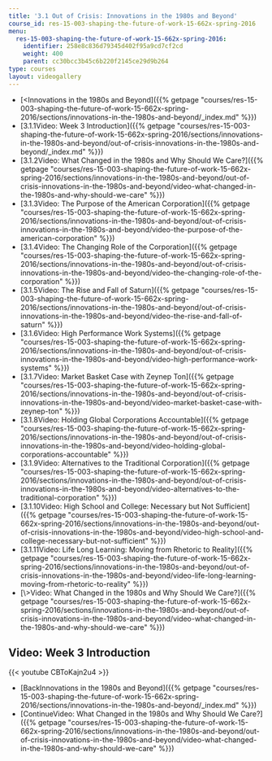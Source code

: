 ```yaml
---
title: '3.1 Out of Crisis: Innovations in the 1980s and Beyond'
course_id: res-15-003-shaping-the-future-of-work-15-662x-spring-2016
menu:
  res-15-003-shaping-the-future-of-work-15-662x-spring-2016:
    identifier: 258e8c836d79345d402f95a9cd7cf2cd
    weight: 400
    parent: cc30bcc3b45c6b220f2145ce29d9b264
type: courses
layout: videogallery
---
```

*   [<Innovations in the 1980s and Beyond]({{% getpage "courses/res-15-003-shaping-the-future-of-work-15-662x-spring-2016/sections/innovations-in-the-1980s-and-beyond/_index.md" %}})
*   [3.1.1Video: Week 3 Introduction]({{% getpage "courses/res-15-003-shaping-the-future-of-work-15-662x-spring-2016/sections/innovations-in-the-1980s-and-beyond/out-of-crisis-innovations-in-the-1980s-and-beyond/_index.md" %}})
*   [3.1.2Video: What Changed in the 1980s and Why Should We Care?]({{% getpage "courses/res-15-003-shaping-the-future-of-work-15-662x-spring-2016/sections/innovations-in-the-1980s-and-beyond/out-of-crisis-innovations-in-the-1980s-and-beyond/video-what-changed-in-the-1980s-and-why-should-we-care" %}})
*   [3.1.3Video: The Purpose of the American Corporation]({{% getpage "courses/res-15-003-shaping-the-future-of-work-15-662x-spring-2016/sections/innovations-in-the-1980s-and-beyond/out-of-crisis-innovations-in-the-1980s-and-beyond/video-the-purpose-of-the-american-corporation" %}})
*   [3.1.4Video: The Changing Role of the Corporation]({{% getpage "courses/res-15-003-shaping-the-future-of-work-15-662x-spring-2016/sections/innovations-in-the-1980s-and-beyond/out-of-crisis-innovations-in-the-1980s-and-beyond/video-the-changing-role-of-the-corporation" %}})
*   [3.1.5Video: The Rise and Fall of Saturn]({{% getpage "courses/res-15-003-shaping-the-future-of-work-15-662x-spring-2016/sections/innovations-in-the-1980s-and-beyond/out-of-crisis-innovations-in-the-1980s-and-beyond/video-the-rise-and-fall-of-saturn" %}})
*   [3.1.6Video: High Performance Work Systems]({{% getpage "courses/res-15-003-shaping-the-future-of-work-15-662x-spring-2016/sections/innovations-in-the-1980s-and-beyond/out-of-crisis-innovations-in-the-1980s-and-beyond/video-high-performance-work-systems" %}})
*   [3.1.7Video: Market Basket Case with Zeynep Ton]({{% getpage "courses/res-15-003-shaping-the-future-of-work-15-662x-spring-2016/sections/innovations-in-the-1980s-and-beyond/out-of-crisis-innovations-in-the-1980s-and-beyond/video-market-basket-case-with-zeynep-ton" %}})
*   [3.1.8Video: Holding Global Corporations Accountable]({{% getpage "courses/res-15-003-shaping-the-future-of-work-15-662x-spring-2016/sections/innovations-in-the-1980s-and-beyond/out-of-crisis-innovations-in-the-1980s-and-beyond/video-holding-global-corporations-accountable" %}})
*   [3.1.9Video: Alternatives to the Traditional Corporation]({{% getpage "courses/res-15-003-shaping-the-future-of-work-15-662x-spring-2016/sections/innovations-in-the-1980s-and-beyond/out-of-crisis-innovations-in-the-1980s-and-beyond/video-alternatives-to-the-traditional-corporation" %}})
*   [3.1.10Video: High School and College: Necessary but Not Sufficient]({{% getpage "courses/res-15-003-shaping-the-future-of-work-15-662x-spring-2016/sections/innovations-in-the-1980s-and-beyond/out-of-crisis-innovations-in-the-1980s-and-beyond/video-high-school-and-college-necessary-but-not-sufficient" %}})
*   [3.1.11Video: Life Long Learning: Moving from Rhetoric to Reality]({{% getpage "courses/res-15-003-shaping-the-future-of-work-15-662x-spring-2016/sections/innovations-in-the-1980s-and-beyond/out-of-crisis-innovations-in-the-1980s-and-beyond/video-life-long-learning-moving-from-rhetoric-to-reality" %}})
*   [\\>Video: What Changed in the 1980s and Why Should We Care?]({{% getpage "courses/res-15-003-shaping-the-future-of-work-15-662x-spring-2016/sections/innovations-in-the-1980s-and-beyond/out-of-crisis-innovations-in-the-1980s-and-beyond/video-what-changed-in-the-1980s-and-why-should-we-care" %}})

Video: Week 3 Introduction
--------------------------

{{< youtube CBToKajn2u4 >}}

*   [BackInnovations in the 1980s and Beyond]({{% getpage "courses/res-15-003-shaping-the-future-of-work-15-662x-spring-2016/sections/innovations-in-the-1980s-and-beyond/_index.md" %}})
*   [ContinueVideo: What Changed in the 1980s and Why Should We Care?]({{% getpage "courses/res-15-003-shaping-the-future-of-work-15-662x-spring-2016/sections/innovations-in-the-1980s-and-beyond/out-of-crisis-innovations-in-the-1980s-and-beyond/video-what-changed-in-the-1980s-and-why-should-we-care" %}})